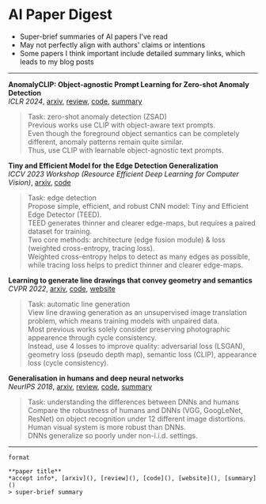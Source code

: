 # AI Paper Digest

- Super-brief summaries of AI papers I've read
- May not perfectly align with authors' claims or intentions
- Some papers I think important include detailed summary links, which leads to my blog posts


---



**AnomalyCLIP: Object-agnostic Prompt Learning for Zero-shot Anomaly Detection**  
*ICLR 2024*, [arxiv](https://arxiv.org/abs/2310.18961), [review](https://openreview.net/forum?id=buC4E91xZE), [code](https://github.com/zqhang/AnomalyCLIP), [summary](https://jasonleex1995.github.io/docs/07_papers/2310.18961.html)  
> Task: zero-shot anomaly detection (ZSAD)  
> Previous works use CLIP with object-aware text prompts.  
> Even though the foreground object semantics can be completely different, anomaly patterns remain quite similar.  
> Thus, use CLIP with learnable object-agnostic text prompts.  



**Tiny and Efficient Model for the Edge Detection Generalization**  
*ICCV 2023 Workshop (Resource Efficient Deep Learning for Computer Vision)*, [arxiv](https://arxiv.org/abs/2308.06468), [code](https://github.com/xavysp/TEED)   
> Task: edge detection  
> Propose simple, efficient, and robust CNN model: Tiny and Efficient Edge Detector (TEED).  
> TEED generates thinner and clearer edge-maps, but requires a paired dataset for training.  
> Two core methods: architecture (edge fusion module) & loss (weighted cross-entropy, tracing loss).  
> Weighted cross-entropy helps to detect as many edges as possible, while tracing loss helps to predict thinner and clearer edge-maps.  



**Learning to generate line drawings that convey geometry and semantics**  
*CVPR 2022*, [arxiv](https://arxiv.org/abs/2203.12691), [code](https://github.com/carolineec/informative-drawings), [website](https://carolineec.github.io/informative_drawings/)  
> Task: automatic line generation  
> View line drawing generation as an unsupervised image translation problem, which means training models with unpaired data.  
> Most previous works solely consider preserving photographic appearence through cycle consistency.  
> Instead, use 4 losses to improve quality: adversarial loss (LSGAN), geometry loss (pseudo depth map), semantic loss (CLIP), appearance loss (cycle consistency).  



**Generalisation in humans and deep neural networks**    
*NeurIPS 2018*, [arxiv](https://arxiv.org/abs/1808.08750), [review](https://papers.nips.cc/paper_files/paper/2018/hash/0937fb5864ed06ffb59ae5f9b5ed67a9-Abstract.html), [code](https://github.com/rgeirhos/generalisation-humans-DNNs), [summary](https://jasonleex1995.github.io/docs/07_papers/1808.08750.html)  
> Task: understanding the differences between DNNs and humans   
> Compare the robustness of humans and DNNs (VGG, GoogLeNet, ResNet) on object recognition under 12 different image distortions.  
> Human visual system is more robust than DNNs.  
> DNNs generalize so poorly under non-i.i.d. settings.  



---
```
format

**paper title**  
*accept info*, [arxiv](), [review](), [code](), [website](), [summary]()  
> super-brief summary

```